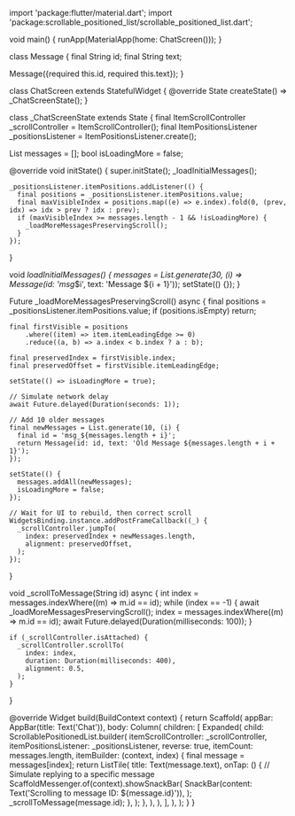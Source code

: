 import 'package:flutter/material.dart';
import 'package:scrollable_positioned_list/scrollable_positioned_list.dart';

void main() {
  runApp(MaterialApp(home: ChatScreen()));
}

class Message {
  final String id;
  final String text;

  Message({required this.id, required this.text});
}

class ChatScreen extends StatefulWidget {
  @override
  State<ChatScreen> createState() => _ChatScreenState();
}

class _ChatScreenState extends State<ChatScreen> {
  final ItemScrollController _scrollController = ItemScrollController();
  final ItemPositionsListener _positionsListener = ItemPositionsListener.create();

  List<Message> messages = [];
  bool isLoadingMore = false;

  @override
  void initState() {
    super.initState();
    _loadInitialMessages();

    _positionsListener.itemPositions.addListener(() {
      final positions = _positionsListener.itemPositions.value;
      final maxVisibleIndex = positions.map((e) => e.index).fold(0, (prev, idx) => idx > prev ? idx : prev);
      if (maxVisibleIndex >= messages.length - 1 && !isLoadingMore) {
        _loadMoreMessagesPreservingScroll();
      }
    });
  }

  void _loadInitialMessages() {
    messages = List.generate(30, (i) => Message(id: 'msg_$i', text: 'Message ${i + 1}'));
    setState(() {});
  }

  Future<void> _loadMoreMessagesPreservingScroll() async {
    final positions = _positionsListener.itemPositions.value;
    if (positions.isEmpty) return;

    final firstVisible = positions
        .where((item) => item.itemLeadingEdge >= 0)
        .reduce((a, b) => a.index < b.index ? a : b);

    final preservedIndex = firstVisible.index;
    final preservedOffset = firstVisible.itemLeadingEdge;

    setState(() => isLoadingMore = true);

    // Simulate network delay
    await Future.delayed(Duration(seconds: 1));

    // Add 10 older messages
    final newMessages = List.generate(10, (i) {
      final id = 'msg_${messages.length + i}';
      return Message(id: id, text: 'Old Message ${messages.length + i + 1}');
    });

    setState(() {
      messages.addAll(newMessages);
      isLoadingMore = false;
    });

    // Wait for UI to rebuild, then correct scroll
    WidgetsBinding.instance.addPostFrameCallback((_) {
      _scrollController.jumpTo(
        index: preservedIndex + newMessages.length,
        alignment: preservedOffset,
      );
    });
  }

  void _scrollToMessage(String id) async {
    int index = messages.indexWhere((m) => m.id == id);
    while (index == -1) {
      await _loadMoreMessagesPreservingScroll();
      index = messages.indexWhere((m) => m.id == id);
      await Future.delayed(Duration(milliseconds: 100));
    }

    if (_scrollController.isAttached) {
      _scrollController.scrollTo(
        index: index,
        duration: Duration(milliseconds: 400),
        alignment: 0.5,
      );
    }
  }

  @override
  Widget build(BuildContext context) {
    return Scaffold(
      appBar: AppBar(title: Text('Chat')),
      body: Column(
        children: [
          Expanded(
            child: ScrollablePositionedList.builder(
              itemScrollController: _scrollController,
              itemPositionsListener: _positionsListener,
              reverse: true,
              itemCount: messages.length,
              itemBuilder: (context, index) {
                final message = messages[index];
                return ListTile(
                  title: Text(message.text),
                  onTap: () {
                    // Simulate replying to a specific message
                    ScaffoldMessenger.of(context).showSnackBar(
                      SnackBar(content: Text('Scrolling to message ID: ${message.id}')),
                    );
                    _scrollToMessage(message.id);
                  },
                );
              },
            ),
          ),
        ],
      ),
    );
  }
}